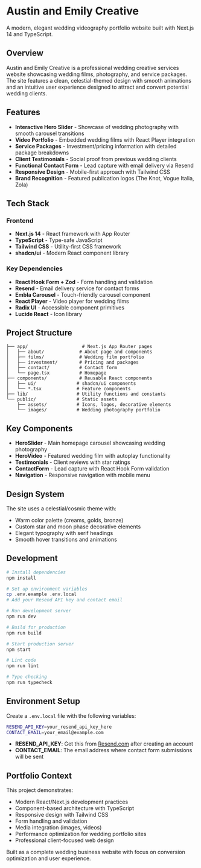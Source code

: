 # Austin and Emily Creative

A modern, elegant wedding videography portfolio website built with Next.js 14 and TypeScript.

## Overview

Austin and Emily Creative is a professional wedding creative services website showcasing wedding films, photography, and service packages. The site features a clean, celestial-themed design with smooth animations and an intuitive user experience designed to attract and convert potential wedding clients.

## Features

- **Interactive Hero Slider** - Showcase of wedding photography with smooth carousel transitions
- **Video Portfolio** - Embedded wedding films with React Player integration
- **Service Packages** - Investment/pricing information with detailed package breakdowns
- **Client Testimonials** - Social proof from previous wedding clients
- **Functional Contact Form** - Lead capture with email delivery via Resend
- **Responsive Design** - Mobile-first approach with Tailwind CSS
- **Brand Recognition** - Featured publication logos (The Knot, Vogue Italia, Zola)

## Tech Stack

### Frontend

- **Next.js 14** - React framework with App Router
- **TypeScript** - Type-safe JavaScript
- **Tailwind CSS** - Utility-first CSS framework
- **shadcn/ui** - Modern React component library

### Key Dependencies

- **React Hook Form + Zod** - Form handling and validation
- **Resend** - Email delivery service for contact forms
- **Embla Carousel** - Touch-friendly carousel component
- **React Player** - Video player for wedding films
- **Radix UI** - Accessible component primitives
- **Lucide React** - Icon library

## Project Structure

```
├── app/                    # Next.js App Router pages
│   ├── about/             # About page and components
│   ├── films/             # Wedding film portfolio
│   ├── investment/        # Pricing and packages
│   ├── contact/           # Contact form
│   └── page.tsx           # Homepage
├── components/            # Reusable React components
│   ├── ui/               # shadcn/ui components
│   └── *.tsx             # Feature components
├── lib/                  # Utility functions and constants
└── public/               # Static assets
    ├── assets/           # Icons, logos, decorative elements
    └── images/           # Wedding photography portfolio
```

## Key Components

- **HeroSlider** - Main homepage carousel showcasing wedding photography
- **HeroVideo** - Featured wedding film with autoplay functionality
- **Testimonials** - Client reviews with star ratings
- **ContactForm** - Lead capture with React Hook Form validation
- **Navigation** - Responsive navigation with mobile menu

## Design System

The site uses a celestial/cosmic theme with:

- Warm color palette (creams, golds, bronze)
- Custom star and moon phase decorative elements
- Elegant typography with serif headings
- Smooth hover transitions and animations

## Development

```bash
# Install dependencies
npm install

# Set up environment variables
cp .env.example .env.local
# Add your Resend API key and contact email

# Run development server
npm run dev

# Build for production
npm run build

# Start production server
npm start

# Lint code
npm run lint

# Type checking
npm run typecheck
```

## Environment Setup

Create a `.env.local` file with the following variables:

```bash
RESEND_API_KEY=your_resend_api_key_here
CONTACT_EMAIL=your_email@example.com
```

- **RESEND_API_KEY**: Get this from [Resend.com](https://resend.com) after creating an account
- **CONTACT_EMAIL**: The email address where contact form submissions will be sent

## Portfolio Context

This project demonstrates:

- Modern React/Next.js development practices
- Component-based architecture with TypeScript
- Responsive design with Tailwind CSS
- Form handling and validation
- Media integration (images, videos)
- Performance optimization for wedding portfolio sites
- Professional client-focused web design

Built as a complete wedding business website with focus on conversion optimization and user experience.
